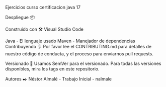 Ejercicios curso certificacion java 17

Despliegue 📦

Construido con 🛠️
Visual Studio Code

Java - El lenguaje usado
Maven - Manejador de dependencias
Contribuyendo 🖇️
Por favor lee el CONTRIBUTING.md para detalles de nuestro código de conducta, y el proceso para enviarnos pull requests.

Versionado 📌
Usamos SemVer para el versionado. Para todas las versiones disponibles, mira los tags en este repositorio.

Autores ✒️
Néstor Almalé - Trabajo Inicial - nalmale